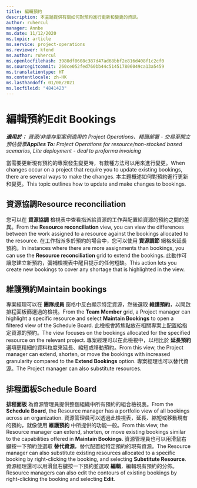 ```yaml
---
title: 編輯預約
description: 本主題提供有關如何對預約進行更新和變更的資訊。
author: ruhercul
manager: Annbe
ms.date: 11/12/2020
ms.topic: article
ms.service: project-operations
ms.reviewer: kfend
ms.author: ruhercul
ms.openlocfilehash: 3980df0608c387d47ad68bbf2e816d408f1c2cf0
ms.sourcegitcommit: 260ce052fed760bb44c514517806049ca13a5459
ms.translationtype: HT
ms.contentlocale: zh-HK
ms.lasthandoff: 01/08/2021
ms.locfileid: "4841423"
---
```

# <a name="edit-bookings"></a><span data-ttu-id="bf80f-103">編輯預約</span><span class="sxs-lookup"><span data-stu-id="bf80f-103">Edit Bookings</span></span>

<span data-ttu-id="bf80f-104">_**適用於：** 資源/非庫存型案例適用的 Project Operations、精簡部署 - 交易至開立預估發票_</span><span class="sxs-lookup"><span data-stu-id="bf80f-104">_**Applies To:** Project Operations for resource/non-stocked based scenarios, Lite deployment - deal to proforma invoicing_</span></span>


<span data-ttu-id="bf80f-105">當需要更新現有預約的專案發生變更時，有數種方法可以用來進行變更。</span><span class="sxs-lookup"><span data-stu-id="bf80f-105">When changes occur on a project that require you to update existing bookings, there are several ways to make the changes.</span></span> <span data-ttu-id="bf80f-106">本主題概述如何對預約進行更新和變更。</span><span class="sxs-lookup"><span data-stu-id="bf80f-106">This topic outlines how to update and make changes to bookings.</span></span>

## <a name="resource-reconciliation"></a><span data-ttu-id="bf80f-107">資源協調</span><span class="sxs-lookup"><span data-stu-id="bf80f-107">Resource reconciliation</span></span>

<span data-ttu-id="bf80f-108">您可以在 **資源協調** 檢視表中查看指派給資源的工作與配置給資源的預約之間的差異。</span><span class="sxs-lookup"><span data-stu-id="bf80f-108">From the **Resource reconciliation** view, you can view the differences between the work assigned to a resource against the bookings allocated to the resource.</span></span> <span data-ttu-id="bf80f-109">在工作指派多於預約的場合中，您可以使用 **資源調節** 網格來延長預約。</span><span class="sxs-lookup"><span data-stu-id="bf80f-109">In instances where there are more assignments than bookings, you can use the **Resource reconciliation** grid to extend the bookings.</span></span> <span data-ttu-id="bf80f-110">此動作可讓您建立新預約，彌補檢視表中醒目提示的任何短缺。</span><span class="sxs-lookup"><span data-stu-id="bf80f-110">This action lets you create new bookings to cover any shortage that is highlighted in the view.</span></span>

## <a name="maintain-bookings"></a><span data-ttu-id="bf80f-111">維護預約</span><span class="sxs-lookup"><span data-stu-id="bf80f-111">Maintain bookings</span></span>

<span data-ttu-id="bf80f-112">專案經理可以在 **團隊成員** 窗格中反白顯示特定資源，然後選取 **維護預約**，以開啟排程面板篩選過的檢視。</span><span class="sxs-lookup"><span data-stu-id="bf80f-112">From the **Team Member** grid, a Project manager can highlight a specific resource and select **Maintain Bookings** to open a filtered view of the Schedule Board.</span></span> <span data-ttu-id="bf80f-113">此檢視會將焦點放在相關專案上配置給指定資源的預約。</span><span class="sxs-lookup"><span data-stu-id="bf80f-113">The view focuses on the bookings allocated for the specified resource on the relevant project.</span></span> <span data-ttu-id="bf80f-114">專案經理可以在此檢視中，以相比於 **延長預約** 選項更精細的資料粒度來延長、縮短或移動預約。</span><span class="sxs-lookup"><span data-stu-id="bf80f-114">From this view, the Project manager can extend, shorten, or move the bookings with increased granularity compared to the **Extend Bookings** option.</span></span> <span data-ttu-id="bf80f-115">專案經理也可以替代資源。</span><span class="sxs-lookup"><span data-stu-id="bf80f-115">The Project manager can also substitute resources.</span></span>

## <a name="schedule-board"></a><span data-ttu-id="bf80f-116">排程面板</span><span class="sxs-lookup"><span data-stu-id="bf80f-116">Schedule Board</span></span>

<span data-ttu-id="bf80f-117">**排程面板** 為資源管理員提供整個組織中所有預約的組合檢視表。</span><span class="sxs-lookup"><span data-stu-id="bf80f-117">From the **Schedule Board**, the Resource manager has a portfolio view of all bookings across an organization.</span></span> <span data-ttu-id="bf80f-118">資源管理員可以透過此檢視表，延長、縮短或移動現有的預約，就像使用 **維護預約** 中所提供的功能一般。</span><span class="sxs-lookup"><span data-stu-id="bf80f-118">From this view, the Resource manager can extend, shorten, or move existing bookings similar to the capabilities offered in **Maintain Bookings**.</span></span> <span data-ttu-id="bf80f-119">資源管理員也可以用滑鼠右鍵按一下預約並選取 **替代資源**，替代配置給特定預約的現有資源。</span><span class="sxs-lookup"><span data-stu-id="bf80f-119">The Resource manager can also substitute existing resources allocated to a specific booking by right-clicking the booking, and selecting **Substitute Resource**.</span></span> <span data-ttu-id="bf80f-120">資源經理還可以用滑鼠右鍵按一下預約並選取 **編輯**，編輯現有預約的分佈。</span><span class="sxs-lookup"><span data-stu-id="bf80f-120">Resource managers can also edit the contours of existing bookings by right-clicking the booking and selecting **Edit**.</span></span>
